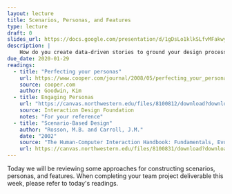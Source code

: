 ```yaml
---
layout: lecture
title: Scenarios, Personas, and Features
type: lecture
draft: 0
slides_url: https://docs.google.com/presentation/d/1gDsLo1klkSLfvMFakwy4MCp1iCdsr2jCXrQnMx0UUJ8/edit?usp=sharing
description: |
    How do you create data-driven stories to ground your design process?
due_date: 2020-01-29
readings:
  - title: "Perfecting your personas"
    url: https://www.cooper.com/journal/2008/05/perfecting_your_personas/
    source: cooper.com
    author: Goodwin, Kim
  - title: Engaging Personas
    url: "https://canvas.northwestern.edu/files/8100812/download?download_frd=1"
    source: Interaction Design Foundation
    notes: "For your reference"
  - title: "Scenario-Based Design"
    author: "Rosson, M.B. and Carroll, J.M."
    date: "2002"
    source: "The Human-Computer Interaction Handbook: Fundamentals, Evolving Technologies and Emerging Applications"
    url: https://canvas.northwestern.edu/files/8100831/download?download_frd=1
---
```


Today we will be reviewing some approaches for constructing scenarios, personas, and features. When completing your team project deliverable this week, please refer to today's readings.